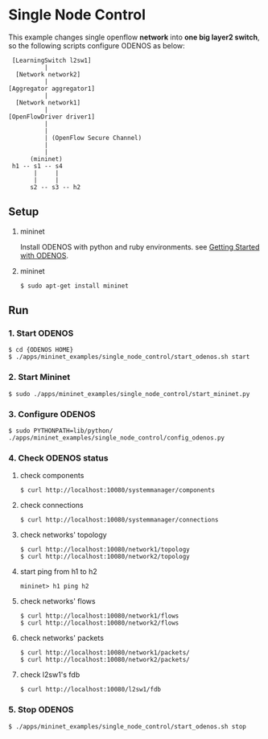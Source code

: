 # Single Node Control

This example changes single openflow **network** into **one big layer2 switch**,
so the following scripts configure ODENOS as below:

```
 [LearningSwitch l2sw1]
          |
  [Network network2]
          |
[Aggregator aggregator1]
          |
  [Network network1]
          |
[OpenFlowDriver driver1]
          |
          |
          | (OpenFlow Secure Channel)
          |
          |	  
      (mininet)
 h1 -- s1 -- s4
       |     |
       |     |
      s2 -- s3 -- h2
```


## Setup

1. mininet

   Install ODENOS with python and ruby environments. see [Getting Started with ODENOS](https://github.com/o3project/odenos/blob/master/doc/QUICKSTART.md).

2. mininet

   ```
   $ sudo apt-get install mininet
   ```


## Run

### 1. Start ODENOS

```
$ cd {ODENOS HOME}
$ ./apps/mininet_examples/single_node_control/start_odenos.sh start
```

### 2. Start Mininet

```
$ sudo ./apps/mininet_examples/single_node_control/start_mininet.py
```

### 3. Configure ODENOS

```
$ sudo PYTHONPATH=lib/python/ ./apps/mininet_examples/single_node_control/config_odenos.py
```

### 4. Check ODENOS status

1. check components

   ```
   $ curl http://localhost:10080/systemmanager/components
   ```

2. check connections

   ```
   $ curl http://localhost:10080/systemmanager/connections
   ```

3. check networks' topology

   ```
   $ curl http://localhost:10080/network1/topology
   $ curl http://localhost:10080/network2/topology
   ```

4. start ping from h1 to h2

   ```
   mininet> h1 ping h2
   ```

5. check networks' flows

   ```
   $ curl http://localhost:10080/network1/flows
   $ curl http://localhost:10080/network2/flows
   ```

6. check networks' packets

   ```
   $ curl http://localhost:10080/network1/packets/
   $ curl http://localhost:10080/network2/packets/
   ```

7. check l2sw1's fdb

   ```
   $ curl http://localhost:10080/l2sw1/fdb
   ```


### 5. Stop ODENOS

```
$ ./apps/mininet_examples/single_node_control/start_odenos.sh stop
```
